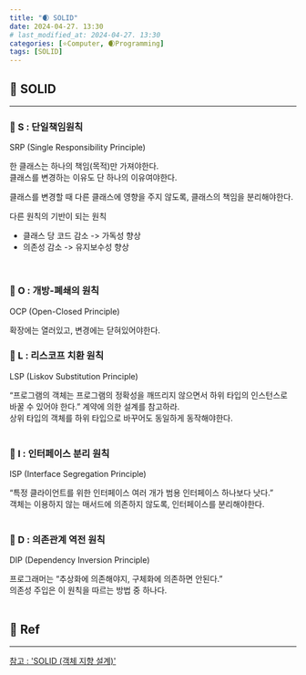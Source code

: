 ```yaml
---
title: "🌒 SOLID"
date: 2024-04-27. 13:30
# last_modified_at: 2024-04-27. 13:30
categories: [⭐Computer, 🌒Programming]
tags: [SOLID]
---
```


## **💫 SOLID**

---

### **🫧 S : 단일책임원칙**

SRP (Single Responsibility Principle)  

한 클래스는 하나의 책임(목적)만 가져야한다.  
클래스를 변경하는 이유도 단 하나의 이유여야한다.  

클래스를 변경할 때 다른 클래스에 영향을 주지 않도록, 클래스의 책임을 분리해야한다.  

다른 원칙의 기반이 되는 원칙  

- 클래스 당 코드 감소 -> 가독성 향상
- 의존성 감소 -> 유지보수성 향상
<br>

### **🫧 O : 개방-폐쇄의 원칙**

OCP (Open-Closed Principle)  

확장에는 열러있고, 변경에는 닫혀있어야한다.
<br>

### **🫧 L : 리스코프 치환 원칙**

LSP (Liskov Substitution Principle)  

“프로그램의 객체는 프로그램의 정확성을 깨뜨리지 않으면서 하위 타입의 인스턴스로 바꿀 수 있어야 한다.” 계약에 의한 설계를 참고하라.  
상위 타입의 객체를 하위 타입으로 바꾸어도 동일하게 동작해야한다.  
<br>

### **🫧 I : 인터페이스 분리 원칙**

ISP (Interface Segregation Principle)  

“특정 클라이언트를 위한 인터페이스 여러 개가 범용 인터페이스 하나보다 낫다.”  
객체는 이용하지 않는 매서드에 의존하지 않도록, 인터페이스를 분리해야한다.  
<br>

### **🫧 D : 의존관계 역전 원칙**

DIP (Dependency Inversion Principle)  

프로그래머는 “추상화에 의존해야지, 구체화에 의존하면 안된다.”  
의존성 주입은 이 원칙을 따르는 방법 중 하나다.  
<br>

## **💫 Ref**

---

[참고 : 'SOLID (객체 지향 설계)'](https://w.wiki/9Zj$)  
